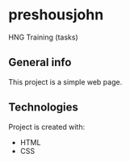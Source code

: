 # preshousjohn
HNG Training (tasks)

## General info
This project is a simple web page.
	
## Technologies
Project is created with:
* HTML
* CSS

